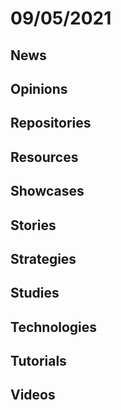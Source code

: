 # 09/05/2021

## News

## Opinions

## Repositories

## Resources

## Showcases


## Stories


## Strategies


## Studies

## Technologies

## Tutorials

## Videos
